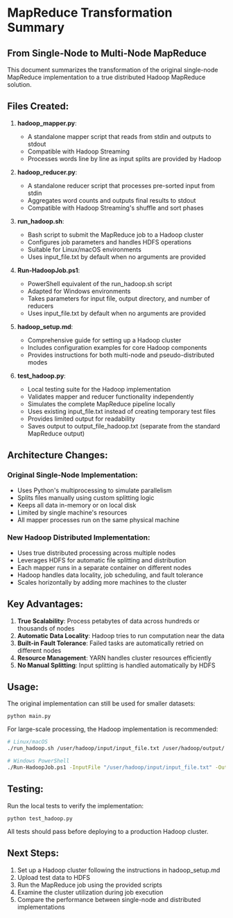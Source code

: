 # MapReduce Transformation Summary

## From Single-Node to Multi-Node MapReduce

This document summarizes the transformation of the original single-node MapReduce implementation to a true distributed Hadoop MapReduce solution.

## Files Created:

1. **hadoop_mapper.py**: 
   - A standalone mapper script that reads from stdin and outputs to stdout
   - Compatible with Hadoop Streaming
   - Processes words line by line as input splits are provided by Hadoop

2. **hadoop_reducer.py**:
   - A standalone reducer script that processes pre-sorted input from stdin
   - Aggregates word counts and outputs final results to stdout
   - Compatible with Hadoop Streaming's shuffle and sort phases

3. **run_hadoop.sh**:
   - Bash script to submit the MapReduce job to a Hadoop cluster
   - Configures job parameters and handles HDFS operations
   - Suitable for Linux/macOS environments
   - Uses input_file.txt by default when no arguments are provided

4. **Run-HadoopJob.ps1**:
   - PowerShell equivalent of the run_hadoop.sh script
   - Adapted for Windows environments
   - Takes parameters for input file, output directory, and number of reducers
   - Uses input_file.txt by default when no arguments are provided

5. **hadoop_setup.md**:
   - Comprehensive guide for setting up a Hadoop cluster
   - Includes configuration examples for core Hadoop components
   - Provides instructions for both multi-node and pseudo-distributed modes

6. **test_hadoop.py**:
   - Local testing suite for the Hadoop implementation
   - Validates mapper and reducer functionality independently
   - Simulates the complete MapReduce pipeline locally
   - Uses existing input_file.txt instead of creating temporary test files
   - Provides limited output for readability
   - Saves output to output_file_hadoop.txt (separate from the standard MapReduce output)

## Architecture Changes:

### Original Single-Node Implementation:
- Uses Python's multiprocessing to simulate parallelism
- Splits files manually using custom splitting logic
- Keeps all data in-memory or on local disk
- Limited by single machine's resources
- All mapper processes run on the same physical machine

### New Hadoop Distributed Implementation:
- Uses true distributed processing across multiple nodes
- Leverages HDFS for automatic file splitting and distribution
- Each mapper runs in a separate container on different nodes
- Hadoop handles data locality, job scheduling, and fault tolerance
- Scales horizontally by adding more machines to the cluster

## Key Advantages:

1. **True Scalability**: Process petabytes of data across hundreds or thousands of nodes
2. **Automatic Data Locality**: Hadoop tries to run computation near the data
3. **Built-in Fault Tolerance**: Failed tasks are automatically retried on different nodes
4. **Resource Management**: YARN handles cluster resources efficiently
5. **No Manual Splitting**: Input splitting is handled automatically by HDFS

## Usage:

The original implementation can still be used for smaller datasets:
```
python main.py
```

For large-scale processing, the Hadoop implementation is recommended:
```bash
# Linux/macOS
./run_hadoop.sh /user/hadoop/input/input_file.txt /user/hadoop/output/

# Windows PowerShell
./Run-HadoopJob.ps1 -InputFile "/user/hadoop/input/input_file.txt" -OutputDir "/user/hadoop/output/"
```

## Testing:

Run the local tests to verify the implementation:
```
python test_hadoop.py
```

All tests should pass before deploying to a production Hadoop cluster.

## Next Steps:

1. Set up a Hadoop cluster following the instructions in hadoop_setup.md
2. Upload test data to HDFS
3. Run the MapReduce job using the provided scripts
4. Examine the cluster utilization during job execution
5. Compare the performance between single-node and distributed implementations
